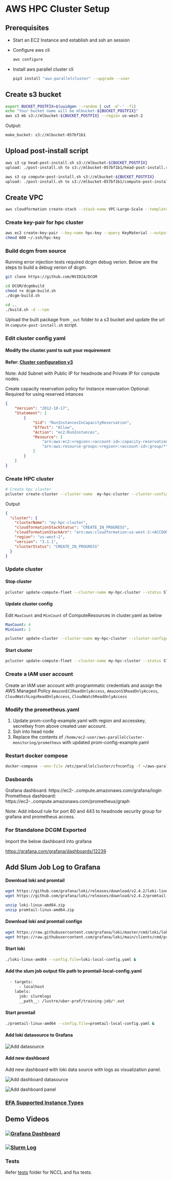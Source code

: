 # AWS HPC Cluster Setup

## Prerequisites

* Start an EC2 Instance and establish and ssh an session
* Configure aws cli

  ```bash
  aws configure
  ```

* Install aws parallel cluster cli

  ```bash
  pip3 install "aws-parallelcluster" --upgrade --user
  ```

## Create s3 bucket

```bash
export BUCKET_POSTFIX=$(uuidgen --random | cut -d'-' -f1)
echo "Your bucket name will be mlbucket-${BUCKET_POSTFIX}"
aws s3 mb s3://mlbucket-${BUCKET_POSTFIX} --region us-west-2
```

Output:

```bash
make_bucket: s3://mlbucket-057bf1b1
```

## Upload post-install script

```bash
aws s3 cp head-post-install.sh s3://mlbucket-${BUCKET_POSTFIX}
upload: ./post-install.sh to s3://mlbucket-057bf1b1/head-post-install.sh

aws s3 cp compute-post-install.sh s3://mlbucket-${BUCKET_POSTFIX}
upload: ./post-install.sh to s3://mlbucket-057bf1b1/compute-post-install.sh
```

## Create VPC

```bash
aws cloudformation create-stack --stack-name VPC-Large-Scale --template-body file://VPC-Large-Scale.yml
```

### Create key-pair for hpc cluster

```bash
aws ec2 create-key-pair --key-name hpc-key --query KeyMaterial --output text > ~/.ssh/hpc-key
chmod 600 ~/.ssh/hpc-key
```

### Build dcgm from source

Running error injection tests required dcgm debug verion. Below are the steps to build a debug verion of dcgm.

```bash
git clone https://github.com/NVIDIA/DCGM

cd DCGM/dcgmbuild
chmod +x dcgm-build.sh
./dcgm-build.sh

cd ..
./build.sh -d --rpm
```

Upload the built package from `_out` folder to a s3 bucket and update the url in `compute-post-install.sh` script.

### Edit cluster config yaml

#### Modify the cluster.yaml to suit your requirement

#### Refer: [Cluster configuration v3](https://docs.aws.amazon.com/parallelcluster/latest/ug/cluster-configuration-file-v3.html)

Note: Add Subnet with Public IP for headnode and Private IP for compute nodes.

Create capacity reservation policy for Instance reservation
Optional: Required for using reserved intances

```json
{
    "Version": "2012-10-17",
    "Statement": [
        {
            "Sid": "RunInstancesInCapacityReservation",
            "Effect": "Allow",
            "Action": "ec2:RunInstances",
            "Resource": [
                "arn:aws:ec2:<region>:<account-id>:capacity-reservation/*",
                "arn:aws:resource-groups:<region>:<account-id>:group/*"
            ]
        }
    ]
}
```

### Create HPC cluster

```bash
# Create hpc cluster
pcluster create-cluster --cluster-name  my-hpc-cluster --cluster-configuration cluster.yaml
```

Output

```json
{
  "cluster": {
    "clusterName": "my-hpc-cluster",
    "cloudformationStackStatus": "CREATE_IN_PROGRESS",
    "cloudformationStackArn": "arn:aws:cloudformation:us-west-2:<ACCOUNT_ID>:stack/my-hpc-cluster/dc43a000-640b-11ec-846b-0a803e033d61",
    "region": "us-west-2",
    "version": "3.1.1",
    "clusterStatus": "CREATE_IN_PROGRESS"
  }
}
```

### Update cluster

#### Stop cluster

```bash
pcluster update-compute-fleet --cluster-name my-hpc-cluster --status STOP_REQUESTED
```

#### Update cluster config

Edit `MaxCount` and `MinCount` of ComputeResources in cluster.yaml as below

```yaml
MaxCount: 4
MinCount: 2
```

```bash
pcluster update-cluster --cluster-name my-hpc-cluster --cluster-configuration cluster.yaml
```

#### Start cluster

```bash
pcluster update-compute-fleet --cluster-name my-hpc-cluster --status START_REQUESTED
```

### Create a IAM user account

Create an IAM user account with programmatic credentials and assign the AWS Managed Policy `AmazonEC2ReadOnlyAccess`, `AmazonS3ReadOnlyAccess`, `CloudWatchLogsReadOnlyAccess`, `CloudWatchReadOnlyAccess`

### Modify the prometheus.yaml

1. Update prom-config-example.yaml with region and accesskey, secretkey from above created user account.
2. Ssh into head node
3. Replace the contents of `/home/ec2-user/aws-parallelcluster-monitoring/prometheus` with updated prom-config-example.yaml

### Restart docker compose

```bash
docker-compose --env-file /etc/parallelcluster/cfnconfig -f ~/aws-parallelcluster-monitoring/docker-compose/docker-compose.master.yml -p monitoring-master restart
```

### Dasboards

Grafana dashboard: https://ec2-<ip>.<region>.compute.amazonaws.com/grafana/login
Prometheus dashboard: https://ec2-<ip>.<region>.compute.amazonaws.com/prometheus/graph

Note: Add inboud rule for port 80 and 443 to headnode security group for grafana and prometheus access.

### For Standalone DCGM Exported

Import the below dashboard into grafana

<https://grafana.com/grafana/dashboards/12239>

## Add Slum Job Log to Grafana

#### Download loki and promtail

```bash
wget https://github.com/grafana/loki/releases/download/v2.4.2/loki-linux-amd64.zip
wget https://github.com/grafana/loki/releases/download/v2.4.2/promtail-linux-amd64.zip

unzip loki-linux-amd64.zip
unzip promtail-linux-amd64.zip
```

#### Download loki and promtail configs

```bash
wget https://raw.githubusercontent.com/grafana/loki/master/cmd/loki/loki-local-config.yaml
wget https://raw.githubusercontent.com/grafana/loki/main/clients/cmd/promtail/promtail-local-config.yaml
```

#### Start loki

```bash
./loki-linux-amd64 --config.file=loki-local-config.yaml &
```

#### Add the slum job output file path to promtail-local-config.yaml

```bash
  - targets:
      - localhost
    labels:
      job: slurmlogs
      __path__: /lustre/uber-prof/training-job/*.out
```

#### Start promtail

```bash
./promtail-linux-amd64 --config.file=promtail-local-config.yaml &
```

#### Add loki datasource to Grafana

![Add datasource](./images/loki_datasource.png)

#### Add new dashboard

Add new dashboard with loki data source with logs as visualization panel.

![Add dashboard datasource](./images/dashboard_datasource.png)

![Add dashboard panel](./images/dashboard_panel.png)

### [EFA Supported Instance Types](https://docs.aws.amazon.com/AWSEC2/latest/UserGuide/efa.html#efa-instance-types)

## Demo Videos

### [![Grafana Dashboard](Dashboards.gif)](https://youtu.be/KhvCCPjHwCY)

### [![Slurm Log](Job_log.gif)](https://youtu.be/RzOkHsmRM3U)

### Tests

Refer [tests](./tests) folder for NCCL and fsx tests.
